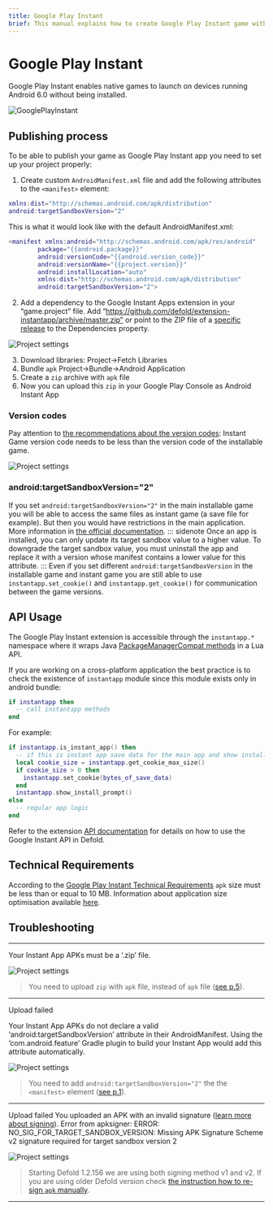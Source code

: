 ```yaml
---
title: Google Play Instant
brief: This manual explains how to create Google Play Instant game with Defold.
---
```


# Google Play Instant

Google Play Instant enables native games to launch on devices running Android 6.0 without being installed.


![GooglePlayInstant](images/gpi/gpi-try-now.png)

## Publishing process

To be able to publish your game as Google Play Instant app you need to set up your project properly:

1. Create custom `AndroidManifest.xml` file and add the following attributes to the `<manifest>` element:

```lua
xmlns:dist="http://schemas.android.com/apk/distribution"
android:targetSandboxVersion="2"
```
This is what it would look like with the default AndroidManifest.xml:

```lua
<manifest xmlns:android="http://schemas.android.com/apk/res/android"
        package="{{android.package}}"
        android:versionCode="{{android.version_code}}"
        android:versionName="{{project.version}}"
        android:installLocation="auto"
        xmlns:dist="http://schemas.android.com/apk/distribution"
        android:targetSandboxVersion="2">
```

2. Add a dependency to the Google Instant Apps extension in your “game.project” file. Add “https://github.com/defold/extension-instantapp/archive/master.zip” or point to the ZIP file of a [specific release](https://github.com/defold/extension-instantapp/releases) to the Dependencies property.

![Project settings](images/gpi/game_project.png)

3. Download libraries: Project->Fetch Libraries
4. Bundle `apk` Project->Bundle->Android Application
5. Create a `zip` archive with `apk` file
6. Now you can upload this `zip` in your Google Play Console as Android Instant App

### Version codes
Pay attention to [the recommendations about the version codes](https://developer.android.com/topic/google-play-instant/getting-started/game-instant-app#version-codes): Instant Game version code needs to be less than the version code of the installable game.

![Project settings](images/gpi/version_code.png)

### android:targetSandboxVersion="2"

If you set `android:targetSandboxVersion="2"` in the main installable game you will be able to access the same files as instant game (a save file for example). But then you would have restrictions in the main application. More information in [the official documentation](https://developer.android.com/guide/topics/manifest/manifest-element#targetSandboxVersion).
::: sidenote
Once an app is installed, you can only update its target sandbox value to a higher value. To downgrade the target sandbox value, you must uninstall the app and replace it with a version whose manifest contains a lower value for this attribute.
:::
Even if you set different `android:targetSandboxVersion` in the installable game and instant game you are still able to use `instantapp.set_cookie()` and `instantapp.get_cookie()` for communication between the game versions.


## API Usage

The Google Play Instant extension is accessible through the `instantapp.*` namespace where it wraps Java [PackageManagerCompat methods](https://developers.google.com/android/reference/com/google/android/gms/instantapps/PackageManagerCompat) in a Lua API.

If you are working on a cross-platform application the best practice is to check the existence of `instantapp` module since this module exists only in android bundle:
```lua
if instantapp then
  -- call instantapp methods
end
```

For example:

```lua
if instantapp.is_instant_app() then
  -- if this is instant app save data for the main app and show install prompt
  local cookie_size = instantapp.get_cookie_max_size()
  if cookie_size > 0 then
    instantapp.set_cookie(bytes_of_save_data)
  end
  instantapp.show_install_prompt()
else
  -- regular app logic
end
```

Refer to the extension [API documentation](https://github.com/defold/extension-instantapp/blob/master/README.md) for details on how to use the Google Instant API in Defold.

## Technical Requirements
According to the [Google Play Instant Technical Requirements](https://developer.android.com/topic/google-play-instant/game-tech-requirements) `apk` size must be less than or equal to 10 MB. Information about application size optimisation available [here](/manuals/instant-games/#_reducing_bundle_size).

## Troubleshooting

---

Your Instant App APKs must be a ‘.zip’ file.

![Project settings](images/gpi/upload_failed_1.png)

> You need to upload `zip` with `apk` file, instead of `apk` file ([see p.5](/manuals/google-play-instant/#_publishing_process)).

---

Upload failed

Your Instant App APKs do not declare a valid ‘android:targetSandboxVersion’ attribute in their AndroidManifest. Using the ‘com.android.feature’ Gradle plugin to build your Instant App would add this attribute automatically.

![Project settings](images/gpi/upload_failed_2.png)

> You need to add `android:targetSandboxVersion="2"` the the `<manifest>` element ([see p.1](/manuals/google-play-instant/#_publishing_process)).

---

Upload failed
You uploaded an APK with an invalid signature ([learn more about signing](http://developer.android.com/tools/publishing/app-signing.html)). Error from apksigner: ERROR: NO_SIG_FOR_TARGET_SANDBOX_VERSION: Missing APK Signature Scheme v2 signature required for target sandbox version 2

![Project settings](images/gpi/upload_failed_3.png)

> Starting Defold 1.2.156 we are using both signing method v1 and v2. If you are using older Defold version check [the instruction how to re-sign `apk` manually](https://forum.defold.com/t/instruction-android-instant-app-creation/48471).

---

